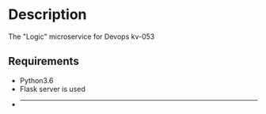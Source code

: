 # Description
The "Logic" microservice for Devops kv-053
## Requirements 
* Python3.6
* Flask server is used
* --------------------------

 
 
